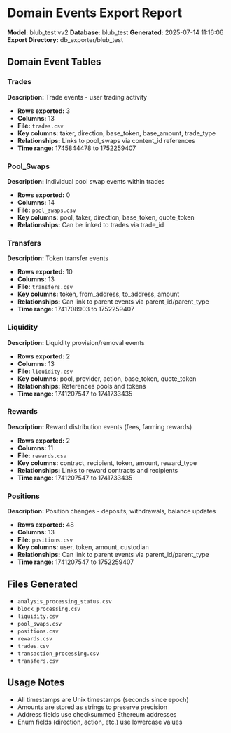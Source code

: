 # Domain Events Export Report

**Model:** blub_test vv2
**Database:** blub_test
**Generated:** 2025-07-14 11:16:06
**Export Directory:** db_exporter/blub_test

## Domain Event Tables

### Trades
**Description:** Trade events - user trading activity

- **Rows exported:** 3
- **Columns:** 13
- **File:** `trades.csv`
- **Key columns:** taker, direction, base_token, base_amount, trade_type
- **Relationships:** Links to pool_swaps via content_id references
- **Time range:** 1745844478 to 1752259407

### Pool_Swaps
**Description:** Individual pool swap events within trades

- **Rows exported:** 0
- **Columns:** 14
- **File:** `pool_swaps.csv`
- **Key columns:** pool, taker, direction, base_token, quote_token
- **Relationships:** Can be linked to trades via trade_id

### Transfers
**Description:** Token transfer events

- **Rows exported:** 10
- **Columns:** 13
- **File:** `transfers.csv`
- **Key columns:** token, from_address, to_address, amount
- **Relationships:** Can link to parent events via parent_id/parent_type
- **Time range:** 1741708903 to 1752259407

### Liquidity
**Description:** Liquidity provision/removal events

- **Rows exported:** 2
- **Columns:** 13
- **File:** `liquidity.csv`
- **Key columns:** pool, provider, action, base_token, quote_token
- **Relationships:** References pools and tokens
- **Time range:** 1741207547 to 1741733435

### Rewards
**Description:** Reward distribution events (fees, farming rewards)

- **Rows exported:** 2
- **Columns:** 11
- **File:** `rewards.csv`
- **Key columns:** contract, recipient, token, amount, reward_type
- **Relationships:** Links to reward contracts and recipients
- **Time range:** 1741207547 to 1741733435

### Positions
**Description:** Position changes - deposits, withdrawals, balance updates

- **Rows exported:** 48
- **Columns:** 13
- **File:** `positions.csv`
- **Key columns:** user, token, amount, custodian
- **Relationships:** Can link to parent events via parent_id/parent_type
- **Time range:** 1741207547 to 1752259407

## Files Generated

- `analysis_processing_status.csv`
- `block_processing.csv`
- `liquidity.csv`
- `pool_swaps.csv`
- `positions.csv`
- `rewards.csv`
- `trades.csv`
- `transaction_processing.csv`
- `transfers.csv`

## Usage Notes

- All timestamps are Unix timestamps (seconds since epoch)
- Amounts are stored as strings to preserve precision
- Address fields use checksummed Ethereum addresses
- Enum fields (direction, action, etc.) use lowercase values
